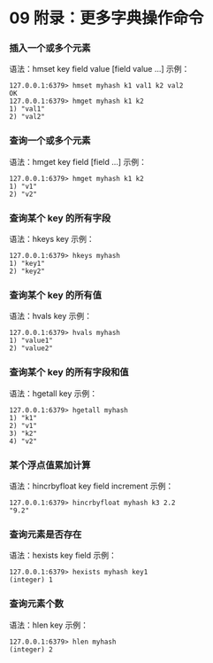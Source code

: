 # 09 附录：更多字典操作命令

### 插入一个或多个元素

语法：hmset key field value \[field value ...\] 示例：

```shell
127.0.0.1:6379> hmset myhash k1 val1 k2 val2
OK
127.0.0.1:6379> hmget myhash k1 k2
1) "val1"
2) "val2"
```

### 查询一个或多个元素

语法：hmget key field \[field ...\] 示例：

```shell
127.0.0.1:6379> hmget myhash k1 k2
1) "v1"
2) "v2"
```

### 查询某个 key 的所有字段

语法：hkeys key 示例：

```shell
127.0.0.1:6379> hkeys myhash
1) "key1"
2) "key2"
```

### 查询某个 key 的所有值

语法：hvals key 示例：

```shell
127.0.0.1:6379> hvals myhash
1) "value1"
2) "value2"
```

### 查询某个 key 的所有字段和值

语法：hgetall key 示例：

```shell
127.0.0.1:6379> hgetall myhash
1) "k1"
2) "v1"
3) "k2"
4) "v2"
```

### 某个浮点值累加计算

语法：hincrbyfloat key field increment 示例：

```shell
127.0.0.1:6379> hincrbyfloat myhash k3 2.2
"9.2"
```

### 查询元素是否存在

语法：hexists key field 示例：

```shell
127.0.0.1:6379> hexists myhash key1
(integer) 1
```

### 查询元素个数

语法：hlen key 示例：

```shell
127.0.0.1:6379> hlen myhash
(integer) 2
```
